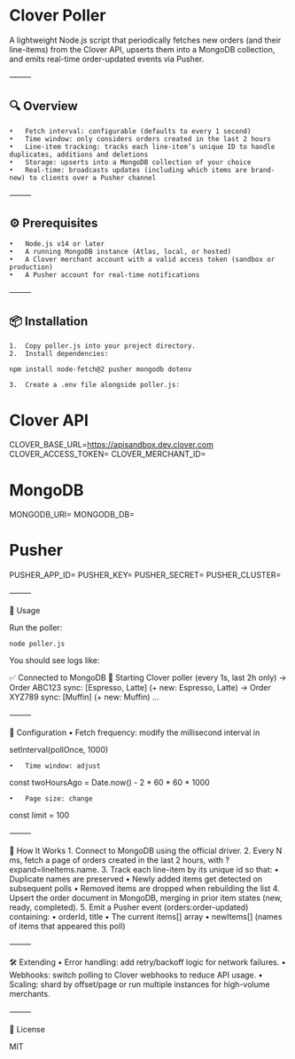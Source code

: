 # Clover Poller

A lightweight Node.js script that periodically fetches new orders (and their line-items) from the Clover API, upserts them into a MongoDB collection, and emits real-time order-updated events via Pusher.

⸻

## 🔍 Overview
	•	Fetch interval: configurable (defaults to every 1 second)
	•	Time window: only considers orders created in the last 2 hours
	•	Line-item tracking: tracks each line-item’s unique ID to handle duplicates, additions and deletions
	•	Storage: upserts into a MongoDB collection of your choice
	•	Real-time: broadcasts updates (including which items are brand-new) to clients over a Pusher channel

⸻

## ⚙️ Prerequisites
	•	Node.js v14 or later
	•	A running MongoDB instance (Atlas, local, or hosted)
	•	A Clover merchant account with a valid access token (sandbox or production)
	•	A Pusher account for real-time notifications

⸻

## 📦 Installation
	1.	Copy poller.js into your project directory.
	2.	Install dependencies:

`npm install node-fetch@2 pusher mongodb dotenv`


	3.	Create a .env file alongside poller.js:

# Clover API
CLOVER_BASE_URL=https://apisandbox.dev.clover.com
CLOVER_ACCESS_TOKEN=<your-clover-token>
CLOVER_MERCHANT_ID=<your-merchant-id>

# MongoDB
MONGODB_URI=<your-mongodb-connection-string>
MONGODB_DB=<your-database-name>

# Pusher
PUSHER_APP_ID=<your-pusher-app-id>
PUSHER_KEY=<your-pusher-key>
PUSHER_SECRET=<your-pusher-secret>
PUSHER_CLUSTER=<your-pusher-cluster>



⸻

🚀 Usage

Run the poller:

`node poller.js`

You should see logs like:

✅ Connected to MongoDB
🚀 Starting Clover poller (every 1s, last 2h only)
→ Order ABC123 sync: [Espresso, Latte] (+ new: Espresso, Latte)
→ Order XYZ789 sync: [Muffin] (+ new: Muffin)
…


⸻

🔧 Configuration
	•	Fetch frequency: modify the millisecond interval in

setInterval(pollOnce, 1000)


	•	Time window: adjust

const twoHoursAgo = Date.now() - 2 * 60 * 60 * 1000


	•	Page size: change

const limit = 100



⸻

📖 How It Works
	1.	Connect to MongoDB using the official driver.
	2.	Every N ms, fetch a page of orders created in the last 2 hours, with ?expand=lineItems.name.
	3.	Track each line-item by its unique id so that:
	•	Duplicate names are preserved
	•	Newly added items get detected on subsequent polls
	•	Removed items are dropped when rebuilding the list
	4.	Upsert the order document in MongoDB, merging in prior item states (new, ready, completed).
	5.	Emit a Pusher event (orders:order-updated) containing:
	•	orderId, title
	•	The current items[] array
	•	newItems[] (names of items that appeared this poll)

⸻

🛠 Extending
	•	Error handling: add retry/backoff logic for network failures.
	•	Webhooks: switch polling to Clover webhooks to reduce API usage.
	•	Scaling: shard by offset/page or run multiple instances for high-volume merchants.

⸻

📜 License

MIT